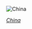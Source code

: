 
![China](https://www.gstatic.com/prettyearth/assets/full/1341.jpg)

*[China](https://www.google.com/maps/@31.521932,84.19345,9z/data=!3m1!1e3)*

